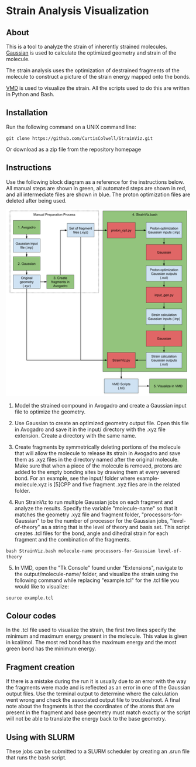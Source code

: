 # Strain Analysis Visualization

## About

This is a tool to analyze the strain of inherently strained molecules. 
[Gaussian](http://gaussian.com/glossary/g09/) is used to calculate the 
optimized geometry and strain of the molecule. 

The strain analysis uses the optimization of destrained fragments of the 
molecule to construct a picture of the strain energy mapped onto the bonds. 

[VMD](https://www.ks.uiuc.edu/Research/vmd/) is used to visualize the 
strain. All the scripts used to do this are written in Python and Bash. 

## Installation

Run the following command on a UNIX command line:
```
git clone https://github.com/CurtisColwell/StrainViz.git
```
Or download as a zip file from the repository homepage

## Instructions

Use the following block diagram as a reference for the instructions below. 
All manual steps are shown in green, all automated steps are shown in 
red, and all intermediate files are shown in blue. The proton optimization 
files are deleted after being used.

![StrainViz Block Diagram](https://github.com/CurtisColwell/StrainViz/blob/master/scripts/block_diagram.png)

1. Model the strained compound in Avogadro and create a Gaussian 
input file to optimize the geometry.

2. Use Gaussian to create an optimized geometry output file. Open this file in 
Avogadro and save it in the input/ directory with the .xyz file extension. 
Create a directory with the same name.

3. Create fragments by symmetrically deleting portions of the molecule 
that will allow the molecule to release its strain in Avogadro and save them 
as .xyz files in the directory named after the original molecule. Make sure 
that when a piece of the molecule is removed, protons are added to the empty 
bonding sites by drawing them at every severed bond. For an example, see 
the input/ folder where example-molecule.xyz is [5]CPP and five fragment .xyz 
files are in the related folder.

4. Run StrainViz to run multiple Gaussian jobs on each fragment and analyze 
the results. Specify the variable "molecule-name" so that it matches the geometry 
.xyz file and fragment folder, "processors-for-Gaussian" to be the number of 
processor for the Gaussian jobs, "level-of-theory" as a string that is the level 
of theory and basis set. This script creates .tcl files for the bond, angle 
and dihedral strain for each fragment and the combination of the fragments.
```
bash StrainViz.bash molecule-name processors-for-Gaussian level-of-theory
```

5. In VMD, open the "Tk Console" found under "Extensions", navigate to the 
output/molecule-name/ folder, and visualize the strain using the following command 
while replacing "example.tcl" for the .tcl file you would like to visualize:
```
source example.tcl
```

## Colour codes

In the .tcl file used to visualize the strain, the first two lines specify the minimum 
and maximum energy present in the molecule. This value is given in kcal/mol. The most 
red bond has the maximum energy and the most green bond has the minimum energy.

## Fragment creation

If there is a mistake during the run it is usually due to an error with the way the 
fragments were made and is reflected as an error in one of the Gaussian output files. 
Use the terminal output to determine where the calculation went wrong and check the 
associated output file to troubleshoot. A final note about the fragments is that the 
coordinates of the atoms that are present in the fragment and base geometry must match 
exactly or the script will not be able to translate the energy back to the base geometry.

## Using with SLURM

These jobs can be submitted to a SLURM scheduler by creating an .srun file that runs the bash 
script.
